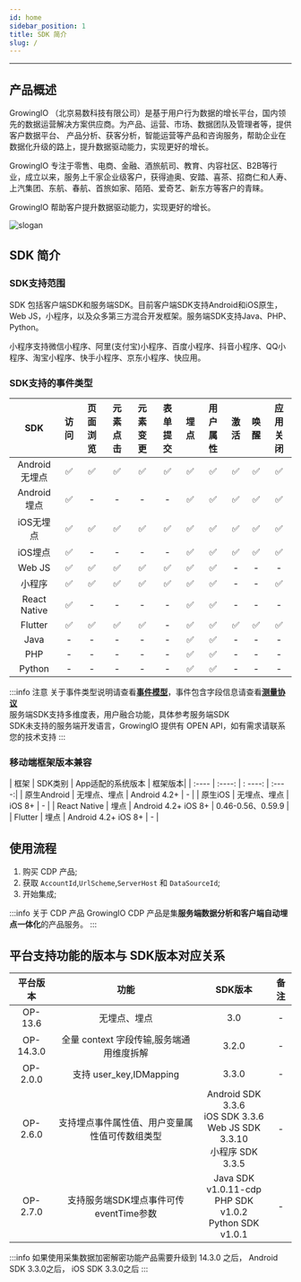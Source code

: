 ```yaml
---
id: home
sidebar_position: 1
title: SDK 简介
slug: /
---
```

--------------

## 产品概述

GrowingIO （北京易数科技有限公司）是基于用户行为数据的增长平台，国内领先的数据运营解决方案供应商。为产品、运营、市场、数据团队及管理者等，提供客户数据平台、  产品分析、获客分析，智能运营等产品和咨询服务，帮助企业在数据化升级的路上，提升数据驱动能力，实现更好的增长。

GrowingIO 专注于零售、电商、金融、酒旅航司、教育、内容社区、B2B等行业，成立以来，服务上千家企业级客户，获得迪奥、安踏、喜茶、招商仁和人寿、上汽集团、东航、春航、首旅如家、陌陌、爱奇艺、新东方等客户的青睐。

GrowingIO 帮助客户提升数据驱动能力，实现更好的增长。

![slogan](https://docs.growingio.com/.gitbook/assets/-LGNxeGABUADKiTWTaEM-LIEN5IgjD_lm1zFG-YX-LIEN8O7RZ9ipiI48vpk45_4_conversion_1_.gif)

## SDK 简介

### SDK支持范围

SDK 包括客户端SDK和服务端SDK。目前客户端SDK支持Android和iOS原生，Web JS，小程序，以及众多第三方混合开发框架。服务端SDK支持Java、PHP、Python。

小程序支持微信小程序、阿里(支付宝)小程序、百度小程序、抖音小程序、QQ小程序、淘宝小程序、快手小程序、京东小程序、快应用。

### SDK支持的事件类型

| SDK | 访问 |  页面浏览  | 元素点击 | 元素变更 | 表单提交 | 埋点 | 用户属性 | 激活 | 唤醒 | 应用关闭 |
|:---:|:---:|:---:|:---:|:---:|:---:|:---:|:---:|:---:|:---:|:----:|
|Android无埋点| ✅ | ✅ | ✅ | ✅ | ✅ | ✅ | ✅ | ✅ | ✅ | ✅ |
|Android埋点  | ✅ | - | - | - | - | ✅ | ✅ | ✅ | ✅ | ✅ |
|iOS无埋点    | ✅ | ✅ | ✅ | ✅ | ✅ | ✅ | ✅ | ✅ | ✅ | ✅ |
|iOS埋点      | ✅ | - | - | - | - | ✅ | ✅ | ✅ | ✅ | ✅ |
|Web JS      | ✅ | ✅ | ✅ | ✅ | ✅ | ✅ | ✅ | - | - |  -|
|小程序       | ✅ | ✅ | ✅ | ✅ | ✅ | ✅ | ✅ | -  | - | ✅ |
|React Native| ✅ | - | - | - | - | ✅ | ✅ | - | - | - |
|Flutter     | ✅ | ✅ | ✅ | ✅ | - | ✅ | ✅ | ✅ | ✅ | ✅ |
|Java        | - | - | - | - | - | ✅ | ✅ | - | - | - |
|PHP         | - | - | - | - | - | ✅ | ✅ | - | - | - |
|Python      | - | - | - | - | - | ✅ | ✅ | - | - | - |

:::info 注意
关于事件类型说明请查看[**事件模型**](/docs/basicknowledge/eventModel)，事件包含字段信息请查看[**测量协议**](/docs/Measurement%20Protocol) <br/>
服务端SDK支持多维度表，用户融合功能，具体参考服务端SDK<br/>
SDK未支持的服务端开发语言，GrowingIO 提供有 OPEN API，如有需求请联系您的技术支持
:::

### 移动端框架版本兼容

|  框架  | SDK类别 | App适配的系统版本 | 框架版本|
|  :----  | :----:  | : ----: | :----:|
| 原生Android | 无埋点、埋点 | Android 4.2+ | - |
| 原生iOS | 无埋点、埋点 | iOS 8+ |  - |
| React Native | 埋点 | Android 4.2+  iOS 8+ |  0.46-0.56、0.59.9 |
| Flutter | 埋点 | Android 4.2+  iOS 8+ |  - |

## 使用流程

1. 购买 CDP 产品;
2. 获取 `AccountId`,`UrlScheme`,`ServerHost` 和 `DataSourceId`;
3. 开始集成;

:::info 关于 CDP 产品
GrowingIO CDP 产品是集**服务端数据分析和客户端自动埋点一体化**的产品服务。
:::

## 平台支持功能的版本与 SDK版本对应关系

|    平台版本    | 功能 |  SDK版本  | 备注|
|:-------:| :----:  |  :-------:  | :----:|
| OP-13.6 | 无埋点、埋点 | 3.0 | - |
| OP-14.3.0 | 全量 context 字段传输,服务端通用维度拆解 |  3.2.0 |  - |
| OP-2.0.0 | 支持 user_key,IDMapping | 3.3.0 | - |
| OP-2.6.0 | 支持埋点事件属性值、用户变量属性值可传数组类型 | Android SDK 3.3.6<br/>iOS SDK 3.3.6<br/>Web JS SDK 3.3.10<br/>小程序 SDK 3.3.5<br/> | - |
| OP-2.7.0 | 支持服务端SDK埋点事件可传eventTime参数 |  Java SDK v1.0.11-cdp<br/> PHP SDK v1.0.2<br/> Python SDK v1.0.1 | - |

:::info
如果使用采集数据加密解密功能产品需要升级到 14.3.0 之后， Android SDK 3.3.0之后， iOS  SDK 3.3.0之后
:::

